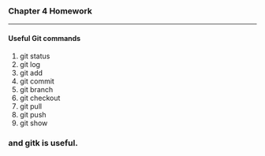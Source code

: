 ### Chapter 4 Homework

---

#### Useful Git commands
1. git status
1. git log
1. git add
1. git commit
1. git branch
1. git checkout
1. git pull
1. git push
1. git show

### and gitk is useful.
